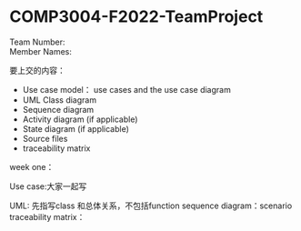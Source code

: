 # COMP3004-F2022-TeamProject
Team Number: <br>
Member Names: <br>

要上交的内容：<br>
* Use case model： use cases and the use case diagram 
* UML Class diagram 
* Sequence diagram 
* Activity diagram (if applicable) 
* State diagram (if applicable) 
* Source files 
* traceability matrix 


week one：

Use case:大家一起写

UML: 先指写class 和总体关系，不包括function
sequence diagram：scenario
traceability matrix：
